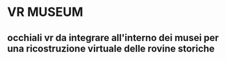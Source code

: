 # VR MUSEUM
## occhiali vr da integrare all'interno dei musei per una ricostruzione virtuale delle rovine storiche
